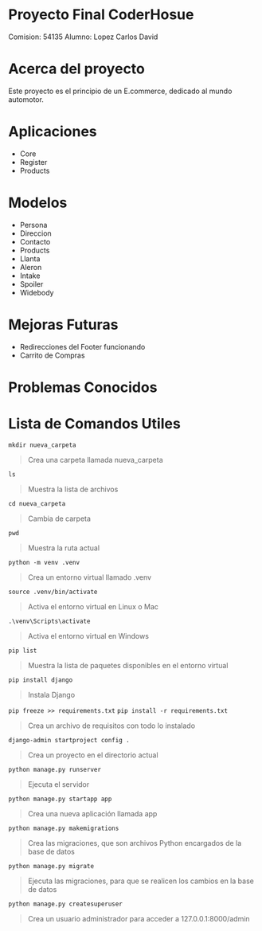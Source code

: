 # Proyecto Final CoderHosue
Comision: 54135
Alumno: Lopez Carlos David

# Acerca del proyecto
Este proyecto es el principio de un E.commerce, dedicado al mundo automotor.

# Aplicaciones
- Core
- Register
- Products

# Modelos
- Persona
- Direccion
- Contacto
- Products
- Llanta
- Aleron
- Intake
- Spoiler
- Widebody

# Mejoras Futuras
- Redirecciones del Footer funcionando
- Carrito de Compras

# Problemas Conocidos


# Lista de Comandos Utiles

`mkdir nueva_carpeta`
> Crea una carpeta llamada nueva_carpeta

`ls`
> Muestra la lista de archivos

`cd nueva_carpeta`
> Cambia de carpeta

`pwd`
> Muestra la ruta actual

`python -m venv .venv`
> Crea un entorno virtual llamado .venv

`source .venv/bin/activate`
> Activa el entorno virtual en Linux o Mac

`.\venv\Scripts\activate`
> Activa el entorno virtual en Windows

`pip list`
> Muestra la lista de paquetes disponibles en el entorno virtual

`pip install django`
> Instala Django

`pip freeze >> requirements.txt`
`pip install -r requirements.txt`
> Crea un archivo de requisitos con todo lo instalado

`django-admin startproject config .`
> Crea un proyecto en el directorio actual

`python manage.py runserver`
> Ejecuta el servidor

`python manage.py startapp app`
> Crea una nueva aplicación llamada app

`python manage.py makemigrations`
> Crea las migraciones, que son archivos Python encargados de la base de datos

`python manage.py migrate`
> Ejecuta las migraciones, para que se realicen los cambios en la base de datos

`python manage.py createsuperuser`
> Crea un usuario administrador para acceder a 127.0.0.1:8000/admin